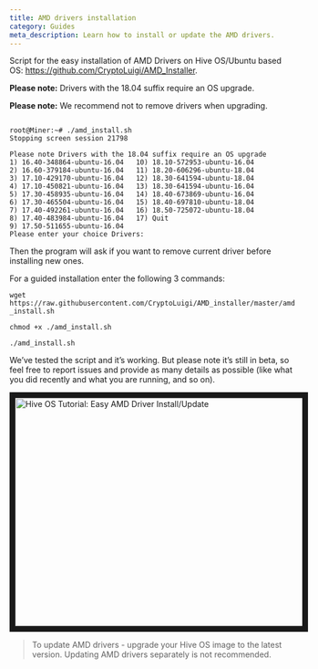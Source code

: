 ```yaml
---
title: AMD drivers installation
category: Guides
meta_description: Learn how to install or update the AMD drivers.
---
```


Script for the easy installation of AMD Drivers on Hive OS/Ubuntu based OS: https://github.com/CryptoLuigi/AMD_Installer.

**Please note:** Drivers with the 18.04 suffix require an OS upgrade.

**Please note:** We recommend not to remove drivers when upgrading.

<pre><code>
root@Miner:~# ./amd_install.sh
Stopping screen session 21798

Please note Drivers with the 18.04 suffix require an OS upgrade
1) 16.40-348864-ubuntu-16.04   10) 18.10-572953-ubuntu-16.04
2) 16.60-379184-ubuntu-16.04   11) 18.20-606296-ubuntu-18.04
3) 17.10-429170-ubuntu-16.04   12) 18.30-641594-ubuntu-18.04
4) 17.10-450821-ubuntu-16.04   13) 18.30-641594-ubuntu-16.04
5) 17.30-458935-ubuntu-16.04   14) 18.40-673869-ubuntu-16.04
6) 17.30-465504-ubuntu-16.04   15) 18.40-697810-ubuntu-18.04
7) 17.40-492261-ubuntu-16.04   16) 18.50-725072-ubuntu-18.04
8) 17.40-483984-ubuntu-16.04   17) Quit
9) 17.50-511655-ubuntu-16.04
Please enter your choice Drivers:
</code></pre>

Then the program will ask if you want to remove current driver before installing new ones.

For a guided installation enter the following 3 commands:

`wget https://raw.githubusercontent.com/CryptoLuigi/AMD_installer/master/amd_install.sh`

`chmod +x ./amd_install.sh`

`./amd_install.sh`

We’ve tested the script and it’s working. But please note it’s still in beta, so feel free to report issues and provide as many details as possible (like what you did recently and what you are running, and so on).


<a href="https://youtu.be/58pia_gBZ4s
" target="_blank"><img src="http://img.youtube.com/vi/58pia_gBZ4s/0.jpg"
alt="Hive OS Tutorial: Easy AMD Driver Install/Update" width="630" height="400" border="10" /></a>

>To update AMD drivers - upgrade your Hive OS image to the latest version. Updating AMD drivers separately is not recommended.
